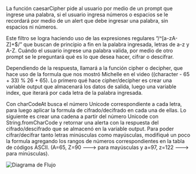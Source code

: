 La función caesarCipher  pide al usuario por medio de un prompt que ingrese una palabra, si el usuario ingresa números o espacios se le recordará por medio de un alert que debe ingresar una palabra, sin espacios ni números.

Este filtro se logra haciendo uso de las expresiones regulares “/^[a-zA-Z]+$/” que buscan de principio a fin en la palabra ingresada, letras de a-z y  A-Z.
Cuándo el usuario ingrese una palabra valida, por medio de otro prompt se le preguntará qué es lo que desea hacer, cifrar o descifrar.

Dependiendo de la respuesta, llamará a la función cipher o decipher, que hace uso de la formula que nos mostró Michelle en el video ((character - 65 + 33) % 26 + 65).
Lo primero qué hace cipher/decipher es crear una variable output que almacenará los datos de salida, luego una variable index, que iterará por cada letra de la palabra ingresada.

 Con charCodeAt busca el número Unicode correspondiente a cada letra, para luego aplicar la formula de cifrado/decifrado en cada una de ellas. Lo siguiente es crear una cadena a partir del número Unicode con String.fromCharCode y retornar una alerta con la respuesta del cifrado/descifrado que se almacenó en la variable output.
Para poder cifrar/decifrar tanto letras minúsculas como mayúsculas, modifiqué un poco la formula agregando los rangos de números correspondientes en la tabla de códigos ASCII. (A=65, Z=90 ---> para mayúsculas y  a=97, z=122 ---> para minúsculas).

![Diagrama de Flujo](https://i.imgur.com/lrpNo29.jpg)
